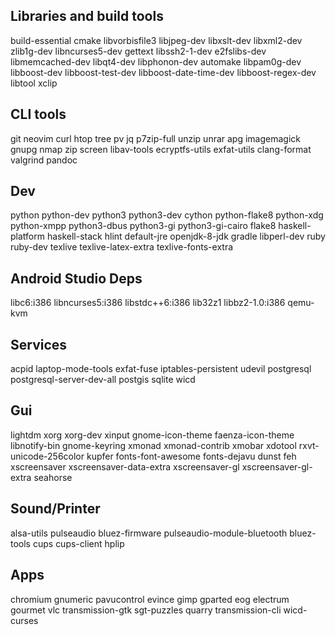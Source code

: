 Libraries and build tools
-------------------------
build-essential cmake libvorbisfile3 libjpeg-dev libxslt-dev libxml2-dev zlib1g-dev libncurses5-dev gettext libssh2-1-dev e2fslibs-dev libmemcached-dev libqt4-dev libphonon-dev automake libpam0g-dev libboost-dev libboost-test-dev libboost-date-time-dev libboost-regex-dev libtool xclip

CLI tools
---------
git neovim curl htop tree pv jq p7zip-full unzip unrar apg imagemagick gnupg nmap zip screen libav-tools ecryptfs-utils exfat-utils clang-format valgrind pandoc

Dev
---
python python-dev python3 python3-dev cython python-flake8 python-xdg python-xmpp python3-dbus python3-gi python3-gi-cairo flake8 haskell-platform haskell-stack hlint default-jre openjdk-8-jdk gradle libperl-dev ruby ruby-dev texlive texlive-latex-extra texlive-fonts-extra

Android Studio Deps
-------------------
libc6:i386 libncurses5:i386 libstdc++6:i386 lib32z1 libbz2-1.0:i386 qemu-kvm

Services
--------
acpid laptop-mode-tools exfat-fuse iptables-persistent udevil postgresql postgresql-server-dev-all postgis sqlite wicd

Gui
---
lightdm xorg xorg-dev xinput gnome-icon-theme faenza-icon-theme libnotify-bin gnome-keyring xmonad xmonad-contrib xmobar xdotool rxvt-unicode-256color kupfer fonts-font-awesome fonts-dejavu dunst feh xscreensaver xscreensaver-data-extra xscreensaver-gl xscreensaver-gl-extra seahorse

Sound/Printer
-------------
alsa-utils pulseaudio bluez-firmware pulseaudio-module-bluetooth bluez-tools cups cups-client hplip

Apps
----
chromium gnumeric pavucontrol evince gimp gparted eog electrum gourmet vlc transmission-gtk sgt-puzzles quarry transmission-cli wicd-curses
